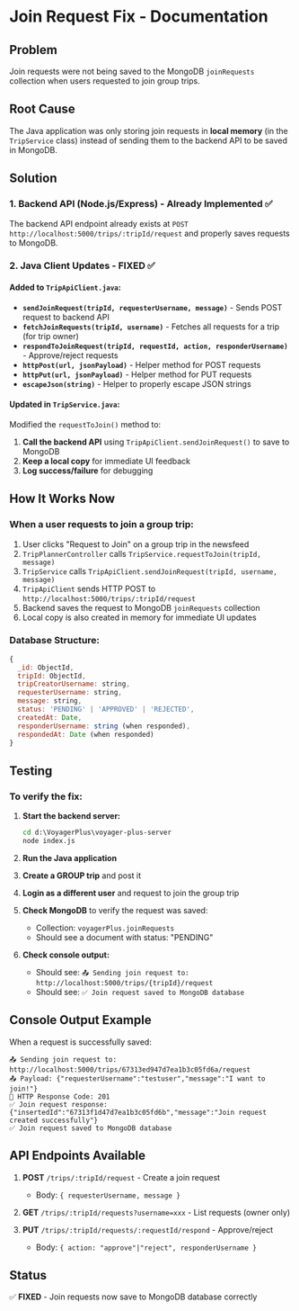 # Join Request Fix - Documentation

## Problem
Join requests were not being saved to the MongoDB `joinRequests` collection when users requested to join group trips.

## Root Cause
The Java application was only storing join requests in **local memory** (in the `TripService` class) instead of sending them to the backend API to be saved in MongoDB.

## Solution

### 1. Backend API (Node.js/Express) - Already Implemented ✅
The backend API endpoint already exists at `POST http://localhost:5000/trips/:tripId/request` and properly saves requests to MongoDB.

### 2. Java Client Updates - FIXED ✅

#### Added to `TripApiClient.java`:
- **`sendJoinRequest(tripId, requesterUsername, message)`** - Sends POST request to backend API
- **`fetchJoinRequests(tripId, username)`** - Fetches all requests for a trip (for trip owner)
- **`respondToJoinRequest(tripId, requestId, action, responderUsername)`** - Approve/reject requests
- **`httpPost(url, jsonPayload)`** - Helper method for POST requests
- **`httpPut(url, jsonPayload)`** - Helper method for PUT requests
- **`escapeJson(string)`** - Helper to properly escape JSON strings

#### Updated in `TripService.java`:
Modified the `requestToJoin()` method to:
1. **Call the backend API** using `TripApiClient.sendJoinRequest()` to save to MongoDB
2. **Keep a local copy** for immediate UI feedback
3. **Log success/failure** for debugging

## How It Works Now

### When a user requests to join a group trip:

1. User clicks "Request to Join" on a group trip in the newsfeed
2. `TripPlannerController` calls `TripService.requestToJoin(tripId, message)`
3. `TripService` calls `TripApiClient.sendJoinRequest(tripId, username, message)`
4. `TripApiClient` sends HTTP POST to `http://localhost:5000/trips/:tripId/request`
5. Backend saves the request to MongoDB `joinRequests` collection
6. Local copy is also created in memory for immediate UI updates

### Database Structure:
```javascript
{
  _id: ObjectId,
  tripId: ObjectId,
  tripCreatorUsername: string,
  requesterUsername: string,
  message: string,
  status: 'PENDING' | 'APPROVED' | 'REJECTED',
  createdAt: Date,
  responderUsername: string (when responded),
  respondedAt: Date (when responded)
}
```

## Testing

### To verify the fix:

1. **Start the backend server:**
   ```cmd
   cd d:\VoyagerPlus\voyager-plus-server
   node index.js
   ```

2. **Run the Java application**

3. **Create a GROUP trip** and post it

4. **Login as a different user** and request to join the group trip

5. **Check MongoDB** to verify the request was saved:
   - Collection: `voyagerPlus.joinRequests`
   - Should see a document with status: "PENDING"

6. **Check console output:**
   - Should see: `📤 Sending join request to: http://localhost:5000/trips/{tripId}/request`
   - Should see: `✅ Join request saved to MongoDB database`

## Console Output Example

When a request is successfully saved:
```
📤 Sending join request to: http://localhost:5000/trips/67313ed947d7ea1b3c05fd6a/request
📤 Payload: {"requesterUsername":"testuser","message":"I want to join!"}
📡 HTTP Response Code: 201
✅ Join request response: {"insertedId":"67313f1d47d7ea1b3c05fd6b","message":"Join request created successfully"}
✅ Join request saved to MongoDB database
```

## API Endpoints Available

1. **POST** `/trips/:tripId/request` - Create a join request
   - Body: `{ requesterUsername, message }`
   
2. **GET** `/trips/:tripId/requests?username=xxx` - List requests (owner only)

3. **PUT** `/trips/:tripId/requests/:requestId/respond` - Approve/reject
   - Body: `{ action: "approve"|"reject", responderUsername }`

## Status
✅ **FIXED** - Join requests now save to MongoDB database correctly

